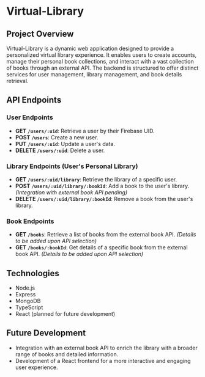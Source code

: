 # Virtual-Library

## Project Overview

Virtual-Library is a dynamic web application designed to provide a personalized virtual library experience. It enables users to create accounts, manage their personal book collections, and interact with a vast collection of books through an external API. The backend is structured to offer distinct services for user management, library management, and book details retrieval.

## API Endpoints

### User Endpoints

- **GET `/users/:uid`**: Retrieve a user by their Firebase UID.
- **POST `/users`**: Create a new user.
- **PUT `/users/:uid`**: Update a user's data.
- **DELETE `/users/:uid`**: Delete a user.

### Library Endpoints (User's Personal Library)

- **GET `/users/:uid/library`**: Retrieve the library of a specific user.
- **POST `/users/:uid/library/:bookId`**: Add a book to the user's library. _(Integration with external book API pending)_
- **DELETE `/users/:uid/library/:bookId`**: Remove a book from the user's library.

### Book Endpoints

- **GET `/books`**: Retrieve a list of books from the external book API. _(Details to be added upon API selection)_
- **GET `/books/:bookId`**: Get details of a specific book from the external book API. _(Details to be added upon API selection)_

## Technologies

- Node.js
- Express
- MongoDB
- TypeScript
- React (planned for future development)

## Future Development

- Integration with an external book API to enrich the library with a broader range of books and detailed information.
- Development of a React frontend for a more interactive and engaging user experience.
